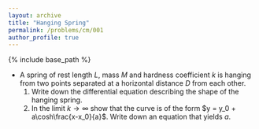 ```yaml
---
layout: archive
title: "Hanging Spring"
permalink: /problems/cm/001
author_profile: true
---
```


{% include base_path %}

* A spring of rest length $L$, mass $M$ and hardness coefficient $k$ is hanging from two points separated at a horizontal distance $D$ from each other. 
    1. Write down the differential equation describing the shape of the hanging spring.
    1. In the limit $k\rightarrow\infty$ show that the curve is of the form $y = y_0 + a\cosh\frac{x-x_0}{a}$. Write down an equation that yields $a$.
